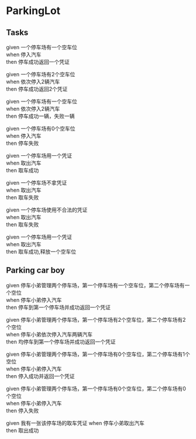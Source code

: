 # ParkingLot
## Tasks
given 一个停车场有一个空车位  
when 停入汽车  
then 停车成功返回一个凭证  

given 一个停车场有2个空车位  
when 依次停入2辆汽车  
then 停车成功返回2个凭证  

given 一个停车场有一个空车位  
when 依次停入2辆汽车  
then 停车成功一辆，失败一辆  

given 一个停车场有0个空车位  
when 停入汽车  
then 停车失败  

given 一个停车场用一个凭证  
when 取出汽车  
then 取车成功  

given 一个停车场不拿凭证  
when 取出汽车  
then 取车失败  

given 一个停车场使用不合法的凭证  
when 取出汽车  
then 取车失败  

given 一个停车场用一个凭证  
when 取出汽车  
then 取车成功,释放一个空车位    

## Parking car boy

given 停车小弟管理两个停车场，第一个停车场有一个空车位，第二个停车场有一个空位  
when 停车小弟停入汽车  
then 停车到第一个停车场并成功返回一个凭证 

given 停车小弟管理两个停车场，第一个停车场有2个空车位，第二个停车场有2个空位  
when 停车小弟依次停入汽车两辆汽车  
then 均停车到第一个停车场并成功返回一个凭证  

given 停车小弟管理两个停车场，第一个停车场有0个空车位，第二个停车场有1个空位  
when 停车小弟停入汽车  
then 停入成功并返回一个凭证  

given 停车小弟管理两个停车场，第一个停车场有0个空车位，第二个停车场有0个空位  
when 停车小弟停入汽车  
then 停入失败  

given 我有一张该停车场的取车凭证 
when 停车小弟取出汽车  
then 取出成功
